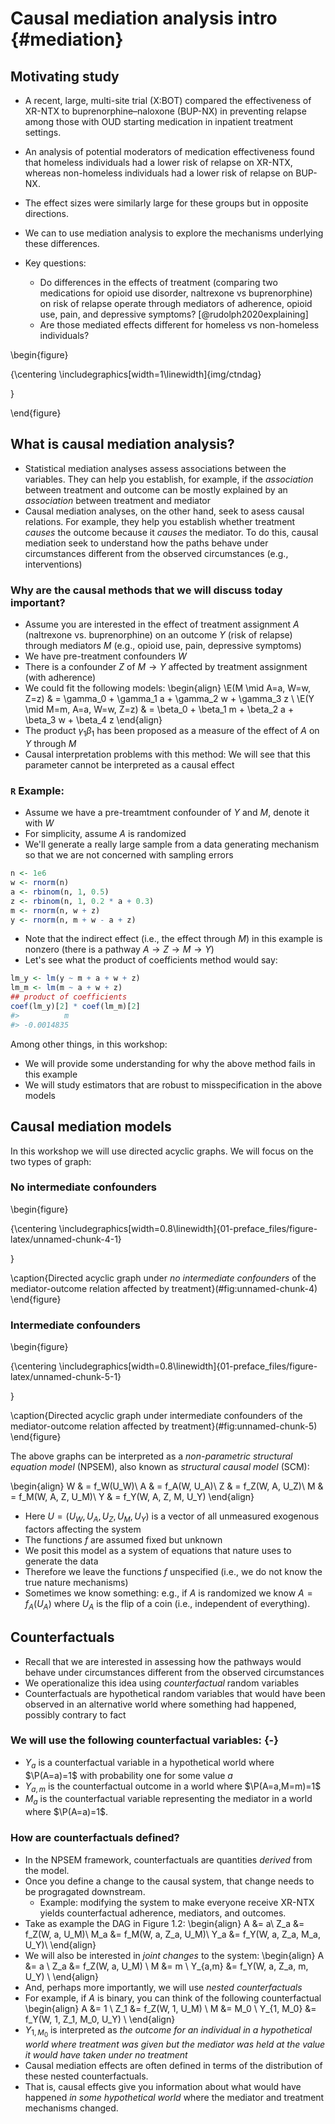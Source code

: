 # Causal mediation analysis intro {#mediation}

## Motivating study

- A recent, large, multi-site trial (X:BOT) compared the effectiveness of XR-NTX
  to buprenorphine–naloxone (BUP-NX) in preventing relapse among those with OUD
  starting medication in inpatient treatment settings.
- An analysis of potential moderators of medication effectiveness found that
  homeless individuals had a lower risk of relapse on XR-NTX, whereas
  non-homeless individuals had a lower risk of relapse on BUP-NX.
- The effect sizes were similarly large for these groups but in opposite
  directions.
- We can to use mediation analysis to explore the mechanisms underlying these differences.

- Key questions:
  - Do differences in the effects of treatment (comparing two medications for
    opioid use disorder, naltrexone vs buprenorphine) on risk of relapse operate
    through mediators of adherence, opioid use, pain, and depressive symptoms?
    [@rudolph2020explaining]
  - Are those mediated effects different for homeless vs non-homeless
    individuals?

\begin{figure}

{\centering \includegraphics[width=1\linewidth]{img/ctndag} 

}

\end{figure}

## What is causal mediation analysis?

- Statistical mediation analyses assess associations between the
  variables. They can help you establish, for example, if the
  _association_ between treatment and outcome can be mostly explained
  by an _association_ between treatment and mediator
- Causal mediation analyses, on the other hand, seek to asess causal
  relations. For example, they help you establish whether treatment
  _causes_ the outcome because it _causes_ the mediator. To do this,
  causal mediation seek to understand how the
  paths behave under circumstances different from the observed
  circumstances (e.g., interventions)

<!--- Causal mediation analysis is thus useful to understand mechanisms-->

### Why are the causal methods that we will discuss today important?

- Assume you are interested in the effect of treatment assignment $A$
  (naltrexone vs. buprenorphine) on an outcome $Y$ (risk of relapse) through
  mediators $M$ (e.g., opioid use, pain, depressive symptoms)
- We have pre-treatment confounders $W$
- There is a confounder $Z$ of $M \rightarrow Y$ affected by treatment
  assignment (with adherence)
- We could fit the following models:
    \begin{align}
      \E(M \mid A=a, W=w, Z=z) & = \gamma_0 + \gamma_1 a + \gamma_2 w + \gamma_3 z \\
      \E(Y \mid M=m, A=a, W=w, Z=z) & = \beta_0 + \beta_1 m + \beta_2 a + \beta_3 w + \beta_4 z
    \end{align}
- The product $\gamma_1 \beta_1$ has been proposed as a measure of the effect
  of $A$ on $Y$ through $M$
- Causal interpretation problems with this method: We will see that this
  parameter cannot be interpreted as a causal effect

### `R` Example:
- Assume we have a pre-treamtment confounder of $Y$ and $M$, denote it with $W$
- For simplicity, assume $A$ is randomized
- We'll generate a really large sample from a data generating mechanism so that
  we are not concerned with sampling errors

```r
n <- 1e6
w <- rnorm(n)
a <- rbinom(n, 1, 0.5)
z <- rbinom(n, 1, 0.2 * a + 0.3)
m <- rnorm(n, w + z)
y <- rnorm(n, m + w - a + z)
```

- Note that the indirect effect (i.e., the effect through $M$) in this example
  is nonzero (there is a pathway $A \rightarrow Z \rightarrow M \rightarrow Y$)
- Let's see what the product of coefficients method would say:


```r
lm_y <- lm(y ~ m + a + w + z)
lm_m <- lm(m ~ a + w + z)
## product of coefficients
coef(lm_y)[2] * coef(lm_m)[2]
#>          m 
#> -0.0014835
```

Among other things, in this workshop:

- We will provide some understanding for why the above method fails in this
  example
- We will study estimators that are robust to misspecification in the above
  models

## Causal mediation models

In this workshop we will use directed acyclic graphs. We will focus on the two
types of graph:

### No intermediate confounders

\begin{figure}

{\centering \includegraphics[width=0.8\linewidth]{01-preface_files/figure-latex/unnamed-chunk-4-1} 

}

\caption{Directed acyclic graph under *no intermediate confounders* of the mediator-outcome relation affected by treatment}(\#fig:unnamed-chunk-4)
\end{figure}

### Intermediate confounders

\begin{figure}

{\centering \includegraphics[width=0.8\linewidth]{01-preface_files/figure-latex/unnamed-chunk-5-1} 

}

\caption{Directed acyclic graph under intermediate confounders of the mediator-outcome relation affected by treatment}(\#fig:unnamed-chunk-5)
\end{figure}

The above graphs can be interpreted as a _non-parametric structural equation
model_ (NPSEM), also known as _structural causal model_ (SCM):

\begin{align}
  W & = f_W(U_W)\\
  A & = f_A(W, U_A)\\
  Z & = f_Z(W, A, U_Z)\\
  M & = f_M(W, A, Z, U_M)\\
  Y & = f_Y(W, A, Z, M, U_Y)
\end{align}

- Here $U=(U_W, U_A, U_Z, U_M, U_Y)$ is a vector of all unmeasured exogenous
  factors affecting the system
- The functions $f$ are assumed fixed but unknown
- We posit this model as a system of equations that nature uses to generate the
  data
- Therefore we leave the functions $f$ unspecified (i.e., we do not know the
  true nature mechanisms)
- Sometimes we know something: e.g., if $A$ is randomized we know $A=f_A(U_A)$
  where $U_A$ is the flip of a coin (i.e., independent of everything).

## Counterfactuals

- Recall that we are interested in assessing how the pathways would behave under
  circumstances different from the observed circumstances
- We operationalize this idea using _counterfactual_ random variables
- Counterfactuals are hypothetical random variables that would have been
  observed in an alternative world where something had happened, possibly
  contrary to fact <!--we would be able to perform interventions on the
  random variables of interest-->

### We will use the following counterfactual variables: {-}

- $Y_a$ is a counterfactual variable in a hypothetical world where $\P(A=a)=1$
  with probability one for some value $a$
- $Y_{a,m}$ is the counterfactual outcome in a world where $\P(A=a,M=m)=1$
- $M_a$ is the counterfactual variable representing the mediator in a world
  where $\P(A=a)=1$.

### How are counterfactuals defined?

<!-- - You can use counterfactual variables as _primitives_ -->
- In the NPSEM framework, counterfactuals are quantities _derived_ from the
  model.
- Once you define a change to the causal system, that change needs to be
  progragated downstream.
  - Example: modifying the system to make everyone receive XR-NTX yields
    counterfactual adherence, mediators, and outcomes.
- Take as example the DAG in Figure 1.2:
  \begin{align}
    A    &= a\\
    Z_a  &= f_Z(W, a, U_M)\\
    M_a  &= f_M(W, a, Z_a, U_M)\\
    Y_a  &= f_Y(W, a, Z_a, M_a, U_Y)\\
\end{align}
- We will also be interested in _joint changes_ to the system:
  \begin{align}
    A        &= a \\
    Z_a      &= f_Z(W, a, U_M) \\
    M        &= m \\
    Y_{a,m}  &= f_Y(W, a, Z_a, m, U_Y) \\
\end{align}
- And, perhaps more importantly, we will use _nested counterfactuals_
- For example, if $A$ is binary, you can think of the following counterfactual
  \begin{align}
    A          &= 1 \\
    Z_1        &= f_Z(W, 1, U_M) \\
    M          &= M_0 \\
    Y_{1, M_0} &= f_Y(W, 1, Z_1, M_0, U_Y) \\
  \end{align}
- $Y_{1, M_0}$ is interpreted as _the outcome for an individual in a
  hypothetical world where treatment was given but the mediator was held at the
  value it would have taken under no treatment_
- Causal mediation effects are often defined in terms of the distribution of
  these nested counterfactuals.
- That is, causal effects give you information about what would have happened
  _in some hypothetical world_ where the mediator and treatment mechanisms
  changed.
